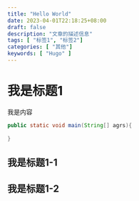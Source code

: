 ```yaml
---
title: "Hello World"
date: 2023-04-01T22:18:25+08:00
draft: false
description: "文章的描述信息"
tags: [ "标签1", "标签2"]
categories: [ "其他"]
keywords: [ "Hugo" ]
---
```


# 我是标题1

我是内容

```java
public static void main(String[] agrs){
  
}
```



## 我是标题1-1

## 我是标题1-2
